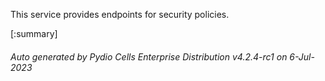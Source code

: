 






This service provides endpoints for security policies.

[:summary]

###### Auto generated by Pydio Cells Enterprise Distribution v4.2.4-rc1 on 6-Jul-2023
